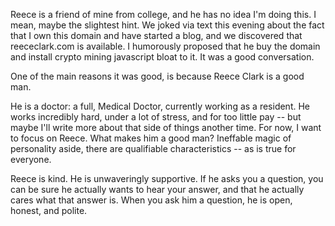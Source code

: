 Reece is a friend of mine from college, and he has no idea I'm doing this. I mean, maybe the slightest hint. We joked via text this evening about the fact that I own this domain and have started a blog, and we discovered that reececlark.com is available. I humorously proposed that he buy the domain and install crypto mining javascript bloat to it. It was a good conversation.

One of the main reasons it was good, is because Reece Clark is a good man.

He is a doctor: a full, Medical Doctor, currently working as a resident. He works incredibly hard, under a lot of stress, and for too little pay -- but maybe I'll write more about that side of things another time. For now, I want to focus on Reece. What makes him a good man? Ineffable magic of personality aside, there are qualifiable characteristics -- as is true for everyone.

Reece is kind. He is unwaveringly supportive. If he asks you a question, you can be sure he actually wants to hear your answer, and that he actually cares what that answer is. When you ask him a question, he is open, honest, and polite.
